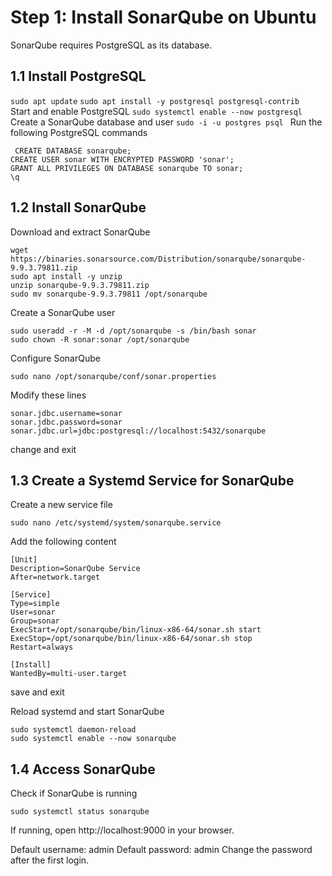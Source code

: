 
# Step 1: Install SonarQube on Ubuntu
SonarQube requires PostgreSQL as its database.

## 1.1 Install PostgreSQL

``` sudo apt update ```
```sudo apt install -y postgresql postgresql-contrib ```
Start and enable PostgreSQL
``` sudo systemctl enable --now postgresql ```
Create a SonarQube database and user
```sudo -i -u postgres psql ```
Run the following PostgreSQL commands
```
 CREATE DATABASE sonarqube;
CREATE USER sonar WITH ENCRYPTED PASSWORD 'sonar';
GRANT ALL PRIVILEGES ON DATABASE sonarqube TO sonar;
\q
```
## 1.2 Install SonarQube
Download and extract SonarQube
```
wget https://binaries.sonarsource.com/Distribution/sonarqube/sonarqube-9.9.3.79811.zip
sudo apt install -y unzip
unzip sonarqube-9.9.3.79811.zip
sudo mv sonarqube-9.9.3.79811 /opt/sonarqube
```
 Create a SonarQube user
```
sudo useradd -r -M -d /opt/sonarqube -s /bin/bash sonar
sudo chown -R sonar:sonar /opt/sonarqube

```
Configure SonarQube
```
sudo nano /opt/sonarqube/conf/sonar.properties
```
 Modify these lines
```
sonar.jdbc.username=sonar
sonar.jdbc.password=sonar
sonar.jdbc.url=jdbc:postgresql://localhost:5432/sonarqube

```
change and exit

## 1.3 Create a Systemd Service for SonarQube
Create a new service file

```
sudo nano /etc/systemd/system/sonarqube.service
```
Add the following content

```
[Unit]
Description=SonarQube Service
After=network.target

[Service]
Type=simple
User=sonar
Group=sonar
ExecStart=/opt/sonarqube/bin/linux-x86-64/sonar.sh start
ExecStop=/opt/sonarqube/bin/linux-x86-64/sonar.sh stop
Restart=always

[Install]
WantedBy=multi-user.target

```
save and exit

Reload systemd and start SonarQube

```
sudo systemctl daemon-reload
sudo systemctl enable --now sonarqube

```

## 1.4 Access SonarQube
Check if SonarQube is running
```
sudo systemctl status sonarqube

```
If running, open http://localhost:9000 in your browser.

Default username: admin
Default password: admin
Change the password after the first login.



